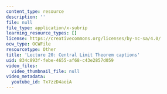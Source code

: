 ```yaml
---
content_type: resource
description: ''
file: null
file_type: application/x-subrip
learning_resource_types: []
license: https://creativecommons.org/licenses/by-nc-sa/4.0/
ocw_type: OCWFile
resourcetype: Other
title: 'Lecture 20: Central Limit Theorem captions'
uid: 834c893f-febe-4655-af68-c43e2857d059
video_files:
  video_thumbnail_file: null
video_metadata:
  youtube_id: Tx7zzD4aeiA
---
```

